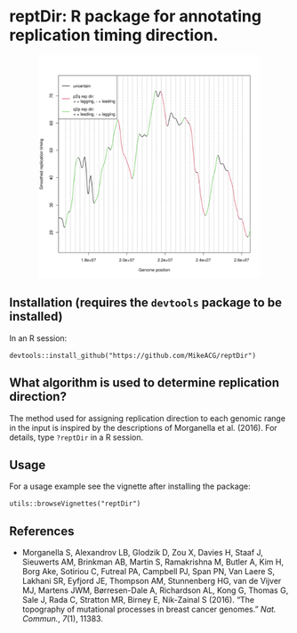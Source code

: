 # reptDir: R package for annotating replication timing direction.
<p align="center">
<img src="example.png" alt="drawing" width="400" height="400"/>
</p>

## Installation (requires the `devtools` package to be installed)
In an R session:
```
devtools::install_github("https://github.com/MikeACG/reptDir")
```

## What algorithm is used to determine replication direction?
The method used for assigning replication direction to each genomic range in the input is inspired by the descriptions of Morganella et al. (2016). For details, type `?reptDir` in a R session.

## Usage
For a usage example see the vignette after installing the package:
```
utils::browseVignettes("reptDir")
```
## References
- Morganella S, Alexandrov LB, Glodzik D, Zou X, Davies H, Staaf J, Sieuwerts AM, Brinkman AB, Martin S, Ramakrishna M, Butler A, Kim H, Borg Ake, Sotiriou C, Futreal PA, Campbell PJ, Span PN, Van Laere S, Lakhani SR, Eyfjord JE, Thompson AM, Stunnenberg HG, van de Vijver MJ, Martens JWM, Børresen-Dale A, Richardson AL, Kong G, Thomas G, Sale J, Rada C, Stratton MR, Birney E, Nik-Zainal S (2016). “The topography of mutational processes in breast cancer genomes.” _Nat. Commun._, *7*(1), 11383.
